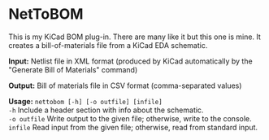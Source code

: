 # NetToBOM

This is my KiCad BOM plug-in. There are many like it but this one is mine. It creates a bill-of-materials file from a KiCad EDA schematic.

**Input:** Netlist file in XML format (produced by KiCad automatically by the "Generate Bill of Materials" command)

**Output:** Bill of materials file in CSV format (comma-separated values)

**Usage:** `nettobom [-h] [-o outfile] [infile]`  
`-h`          Include a header section with info about the schematic.  
`-o outfile`  Write output to the given file; otherwise, write to the console.  
`infile`      Read input from the given file; otherwise, read from standard input.  
